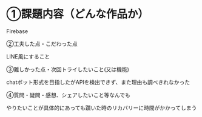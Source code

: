# ①課題内容（どんな作品か）

Firebase

②工夫した点・こだわった点

LINE風にすること

③難しかった点・次回トライしたいこと(又は機能)

chatボット形式を目指したがAPIを検出できず、また理由も調べきれなかった

④質問・疑問・感想、シェアしたいこと等なんでも

やりたいことが具体的にあっても躓いた時のリカバリーに時間がかかってしまう
